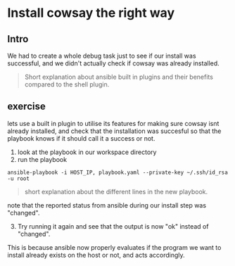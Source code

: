 # Install cowsay the right way

## Intro
We had to create a whole debug task just to see if our install was successful, and we didn't actually check if cowsay was already installed.

> Short explanation about ansible built in plugins and their benefits compared to the shell plugin.


## exercise
lets use a built in plugin to utilise its features for making sure cowsay isnt already installed, and check that the installation was succesful so that the playbook knows if it should call it a success or not.

1. look at the playbook in our workspace directory
2. run the playbook

```
ansible-playbook -i HOST_IP, playbook.yaml --private-key ~/.ssh/id_rsa -u root
```

> short explanation about the different lines in the new playbook.

note that the reported status from ansible during our install step was "changed".

3. Try running it again and see that the output is now "ok" instead of "changed".

This is because ansible now properly evaluates if the program we want to install already exists on the host or not, and acts accordingly.
